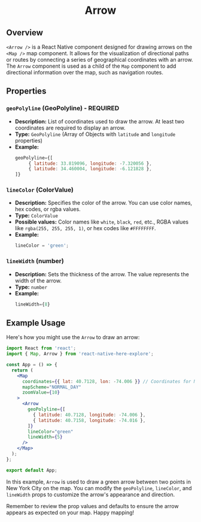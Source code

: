 <h1 align="center">
    <strong>Arrow</strong>
</h1>

## Overview

`<Arrow />` is a React Native component designed for drawing arrows on the `<Map />` map component. It allows for the visualization of directional paths or routes by connecting a series of geographical coordinates with an arrow. The `Arrow` component is used as a child of the `Map` component to add directional information over the map, such as navigation routes.

## Properties

### `geoPolyline` (GeoPolyline) - REQUIRED

- **Description:** List of coordinates used to draw the arrow. At least two coordinates are required to display an arrow.
- **Type:** `GeoPolyline` (Array of Objects with `latitude` and `longitude` properties)
- **Example:**
  ```jsx
  geoPolyline={[
       { latitude: 33.819096, longitude: -7.320056 },
       { latitude: 34.460004, longitude: -6.121828 },
  ]}
  ```

### `lineColor` (ColorValue)

- **Description:** Specifies the color of the arrow. You can use color names, hex codes, or rgba values.
- **Type:** `ColorValue`
- **Possible values:** Color names like `white`, `black`, `red`, etc., RGBA values like `rgba(255, 255, 255, 1)`, or hex codes like `#FFFFFFFF`.
- **Example:**
  ```jsx
  lineColor = 'green';
  ```

### `lineWidth` (number)

- **Description:** Sets the thickness of the arrow. The value represents the width of the arrow.
- **Type:** `number`
- **Example:**
  ```jsx
  lineWidth={8}
  ```

## Example Usage

Here's how you might use the `Arrow` to draw an arrow:

```jsx
import React from 'react';
import { Map, Arrow } from 'react-native-here-explore';

const App = () => {
  return (
    <Map
      coordinates={{ lat: 40.7128, lon: -74.006 }} // Coordinates for New York City
      mapScheme="NORMAL_DAY"
      zoomValue={10}
    >
      <Arrow
        geoPolyline={[
          { latitude: 40.7128, longitude: -74.006 },
          { latitude: 40.7158, longitude: -74.016 },
        ]}
        lineColor="green"
        lineWidth={5}
      />
    </Map>
  );
};

export default App;
```

In this example, `Arrow` is used to draw a green arrow between two points in New York City on the map. You can modify the `geoPolyline`, `lineColor`, and `lineWidth` props to customize the arrow's appearance and direction.

Remember to review the prop values and defaults to ensure the arrow appears as expected on your map. Happy mapping!
